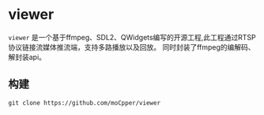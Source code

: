 # viewer

`viewer` 是一个基于ffmpeg、SDL2、QWidgets编写的开源工程,此工程通过RTSP协议链接流媒体推流端，支持多路播放以及回放。
同时封装了ffmpeg的编解码、解封装api。

## 构建

```shell
git clone https://github.com/moCpper/viewer

